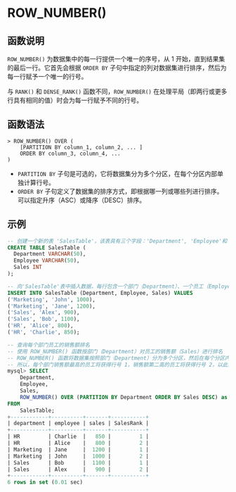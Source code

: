 # **ROW_NUMBER()**

## **函数说明**

`ROW_NUMBER()` 为数据集中的每一行提供一个唯一的序号，从 1 开始，直到结果集的最后一行。它首先会根据 `ORDER BY` 子句中指定的列对数据集进行排序，然后为每一行赋予一个唯一的行号。

与 `RANK()` 和 `DENSE_RANK()` 函数不同，`ROW_NUMBER()` 在处理平局（即两行或更多行具有相同的值）时会为每一行赋予不同的行号。

## **函数语法**

```
> ROW_NUMBER() OVER (
    [PARTITION BY column_1, column_2, ... ]
    ORDER BY column_3, column_4, ...
)
```

- `PARTITION BY` 子句是可选的，它将数据集分为多个分区，在每个分区内部单独计算行号。
- `ORDER BY`  子句定义了数据集的排序方式，即根据哪一列或哪些列进行排序。可以指定升序（ASC）或降序（DESC）排序。

## **示例**

```SQL
-- 创建一个新的表 'SalesTable'，该表具有三个字段：'Department', 'Employee'和 'Sales'
CREATE TABLE SalesTable (
  Department VARCHAR(50),
  Employee VARCHAR(50),
  Sales INT
);

-- 向'SalesTable'表中插入数据，每行包含一个部门（Department）、一个员工（Employee）和他们的销售额（Sales）
INSERT INTO SalesTable (Department, Employee, Sales) VALUES
('Marketing', 'John', 1000),
('Marketing', 'Jane', 1200),
('Sales', 'Alex', 900),
('Sales', 'Bob', 1100),
('HR', 'Alice', 800),
('HR', 'Charlie', 850);

-- 查询每个部门员工的销售额排名
-- 使用 ROW_NUMBER() 函数按部门（Department）对员工的销售额（Sales）进行排名
-- ROW_NUMBER() 函数将数据集按照部门（Department）分为多个分区，然后在每个分区内部按照销售额（Sales）的降序排列进行排序，并为每一行赋予一个唯一的行号（SalesRank）
-- 所以，每个部门销售额最高的员工将获得行号 1，销售额第二高的员工将获得行号 2，以此类推
mysql> SELECT
    Department,
    Employee,
    Sales,
    ROW_NUMBER() OVER (PARTITION BY Department ORDER BY Sales DESC) as SalesRank
FROM
    SalesTable;
+------------+----------+-------+-----------+
| department | employee | sales | SalesRank |
+------------+----------+-------+-----------+
| HR         | Charlie  |   850 |         1 |
| HR         | Alice    |   800 |         2 |
| Marketing  | Jane     |  1200 |         1 |
| Marketing  | John     |  1000 |         2 |
| Sales      | Bob      |  1100 |         1 |
| Sales      | Alex     |   900 |         2 |
+------------+----------+-------+-----------+
6 rows in set (0.01 sec)
```
